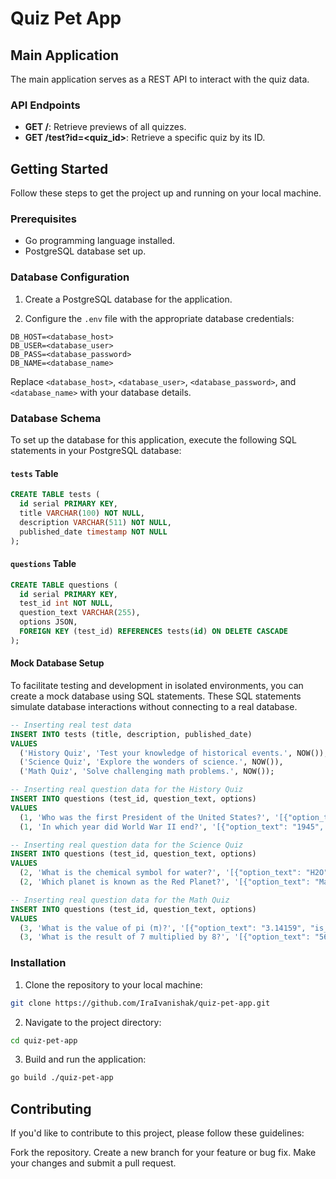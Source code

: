# Quiz Pet App

## Main Application

The main application serves as a REST API to interact with the quiz data.

### API Endpoints

- **GET /**: Retrieve previews of all quizzes.
- **GET /test?id=<quiz_id>**: Retrieve a specific quiz by its ID.

## Getting Started

Follow these steps to get the project up and running on your local machine.

### Prerequisites

- Go programming language installed.
- PostgreSQL database set up.

### Database Configuration

1. Create a PostgreSQL database for the application.

2. Configure the `.env` file with the appropriate database credentials:
```
DB_HOST=<database_host>
DB_USER=<database_user>
DB_PASS=<database_password>
DB_NAME=<database_name>
```
Replace `<database_host>`, `<database_user>`, `<database_password>`, and `<database_name>` with your database details.

### Database Schema

To set up the database for this application, execute the following SQL statements in your PostgreSQL database:

#### `tests` Table

```sql
CREATE TABLE tests (
  id serial PRIMARY KEY,
  title VARCHAR(100) NOT NULL,
  description VARCHAR(511) NOT NULL,
  published_date timestamp NOT NULL
);
```
#### `questions` Table

```sql
CREATE TABLE questions (
  id serial PRIMARY KEY,
  test_id int NOT NULL,
  question_text VARCHAR(255),
  options JSON,
  FOREIGN KEY (test_id) REFERENCES tests(id) ON DELETE CASCADE
);
```
#### Mock Database Setup 

To facilitate testing and development in isolated environments, you can create a mock database using SQL statements. These SQL statements simulate database interactions without connecting to a real database.
```sql
-- Inserting real test data
INSERT INTO tests (title, description, published_date)
VALUES
  ('History Quiz', 'Test your knowledge of historical events.', NOW()),
  ('Science Quiz', 'Explore the wonders of science.', NOW()),
  ('Math Quiz', 'Solve challenging math problems.', NOW());

-- Inserting real question data for the History Quiz
INSERT INTO questions (test_id, question_text, options)
VALUES
  (1, 'Who was the first President of the United States?', '[{"option_text": "George Washington", "is_correct": true}, {"option_text": "Thomas Jefferson", "is_correct": false}, {"option_text": "Abraham Lincoln", "is_correct": false}]'),
  (1, 'In which year did World War II end?', '[{"option_text": "1945", "is_correct": true}, {"option_text": "1918", "is_correct": false}, {"option_text": "1955", "is_correct": false}]');

-- Inserting real question data for the Science Quiz
INSERT INTO questions (test_id, question_text, options)
VALUES
  (2, 'What is the chemical symbol for water?', '[{"option_text": "H2O", "is_correct": true}, {"option_text": "CO2", "is_correct": false}, {"option_text": "O2", "is_correct": false}]'),
  (2, 'Which planet is known as the Red Planet?', '[{"option_text": "Mars", "is_correct": true}, {"option_text": "Venus", "is_correct": false}, {"option_text": "Jupiter", "is_correct": false}]');

-- Inserting real question data for the Math Quiz
INSERT INTO questions (test_id, question_text, options)
VALUES
  (3, 'What is the value of pi (π)?', '[{"option_text": "3.14159", "is_correct": true}, {"option_text": "2.71828", "is_correct": false}, {"option_text": "1.61803", "is_correct": false}]'),
  (3, 'What is the result of 7 multiplied by 8?', '[{"option_text": "56", "is_correct": true}, {"option_text": "64", "is_correct": false}, {"option_text": "42", "is_correct": false}]');
```
### Installation

1. Clone the repository to your local machine:

```bash
git clone https://github.com/IraIvanishak/quiz-pet-app.git
```
2. Navigate to the project directory:
```bash
cd quiz-pet-app
```
3. Build and run the application:
```bash
go build ./quiz-pet-app
```


## Contributing
If you'd like to contribute to this project, please follow these guidelines:

Fork the repository.
Create a new branch for your feature or bug fix.
Make your changes and submit a pull request.
